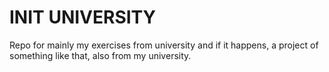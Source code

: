 # INIT UNIVERSITY
Repo for mainly my exercises from university and if it happens, a project of something like that, also from my university.
